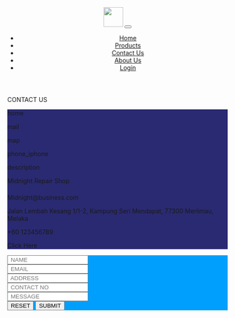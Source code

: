  <!--Made by MUHAMMAD FARHAT NAZMI BIN MOHD RAZALI-->
<!DOCTYPE html>
<html lang="en">
<head>
        <meta charset="UTF-8" />
        <meta http-equiv="X-UA-Compatible" content="IE=edge" />
        <meta name="viewport" content="width=device-width, initial-scale=1.0" />
        <title>Midnight PC : Home</title>
        <link
          href="https://cdn.jsdelivr.net/npm/bootstrap@5.2.0-beta1/dist/css/bootstrap.min.css"
          rel="stylesheet"
          integrity="sha384-0evHe/X+R7YkIZDRvuzKMRqM+OrBnVFBL6DOitfPri4tjfHxaWutUpFmBp4vmVor"
          crossorigin="anonymous"
        />
        <link rel="stylesheet" href="https://fonts.googleapis.com/css2?family=Material+Symbols+Outlined:opsz,wght,FILL,GRAD@20..48,100..700,0..1,-50..200" />
        <link
          rel="stylesheet"
          href="https://cdn.jsdelivr.net/npm/bootstrap-icons@1.3.0/font/bootstrap-icons.css"
        />
        <link rel="stylesheet" href="https://www.w3schools.com/w3css/4/w3.css">
        <link rel="stylesheet" href="https://cdnjs.cloudflare.com/ajax/libs/font-awesome/4.7.0/css/font-awesome.min.css">
        <link rel="stylesheet" href="style.css" />
        <link rel="stylesheet" href="contact us.css" />
      </head>
<body>
    <header class="header sticky-top">
        <nav class="navbar navbar-expand-lg">
          <div class="container" style="width: 100%">
            <a href="index.html"
              ><img src="./img/logo-transparent-01.png" width="45" class="logo"
            /></a>
            <button
              class="navbar-toggler"
              type="button"
              data-bs-toggle="collapse"
              data-bs-target="#navbarSupportedContent"
              aria-controls="navbarSupportedContent"
              aria-expanded="false"
              aria-label="Toggle navigation"
            >
              <i class="bi bi-list"></i>
            </button>
            <div class="collapse navbar-collapse" id="navbarSupportedContent">
              <!-- Page link -->
              <ul
                class="navbar-nav d-flex justify-content-center"
                style="width: 100%"
              >
                <li class="nav-item p-2">
                  <a class="nav-link" aria-current="page" href="#">Home</a>
                </li>
                <li class="nav-item p-2">
                  <a class="nav-link" href="#">Products</a>
                </li>
                <li class="nav-item p-2">
                  <a class="nav-link" href="#">Contact Us</a>
                </li>
                <li class="nav-item p-2">
                  <a class="nav-link" href="about-us.html">About Us</a>
                </li>
                <li class="nav-item p-2 d-lg-none">
                  <a class="nav-link" href="#">Login</a>
                </li>
              </ul>
              <a class="nav-link" href="#"> <i class="bi bi-person-fill"></i></a>
            </div>
          </div>
        </nav>
      </header>
  <div class="container-background">
    <div class="container">
      <div class="container-screen">
        <div class="contactus">
          <span>CONTACT US</span>
        </div>
        <div class="container-body">
          <div class="box box-left" style="background-color: #2A2A72;">
            <div class="box-title">
              <div class="division left">
                <p><span class="material-symbols-outlined">
                  home
                  </span></p>
                  <p><span class="material-symbols-outlined">
                    mail
                    </span></p>
                <p><span class="material-symbols-outlined">
                  map
                  </span></p>
                <p><span class="material-symbols-outlined">
                  phone_iphone
                  </span></p>
                  <p><span class="material-symbols-outlined">
                    description
                    </span></p>
              </div>
              <div class="division right">
                <p>Midnight Repair Shop</p>
                <p style="padding-top:7px;">Midnight@business.com</p>
                <p style="padding-bottom:0px;">Jalan Lembah Kesang 1/1-2, Kampung Seri Mendapat, 77300 Merlimau, Melaka</p>
                <p>+60 123456789</p>
                <p id="description">Click Here</p>
              </div>
            </div>
          </div>
          <div class="box box-right" style="background-color: #009FFD;">
            <div class="screen-body-item">
              <div class="box-form">
                <form id="box-form">
                <div class="box-form-group">
                  <input class="box-form-control" id="text-name" type="text" placeholder=" NAME" maxlength="40" required>
                  <div id="text-response"></div>
                </div>
                <div class="box-form-group">
                  <input class="box-form-control" id="email"  type="email" placeholder=" EMAIL" required>
                  <div id="text-email"></div>
                </div>
                <div class="box-form-group">
                  <input class="box-form-control" id="address" type="text" placeholder=" ADDRESS"  required>
                </div>
                <div class="box-form-group">
                  <input class="box-form-control" id="text-contact" type="number" placeholder=" CONTACT NO " required>
                  <div id="text-number"></div>
                </div>
                <div class="box-form-group">
                  <input class="box-form-control" id="textarea" type="text" placeholder=" MESSAGE" required>
                </div>
                <div class="box-form-group buttons">
                  <button class="box-form-button" onclick="resetButton()">RESET</button>
                  <button class="box-form-button" onclick="submitButton()">SUBMIT</button>
                </div>
                </form>
              </div>
            </div>
          </div>
        </div>
      </div>
    </div>
  </div>
  <script src="contact us.js"></script>
</body>
</html>
<!---
NiconiconiFrht/NiconiconiFrht is a ✨ special ✨ repository because its `README.md` (this file) appears on your GitHub profile.
You can click the Preview link to take a look at your changes.
--->
